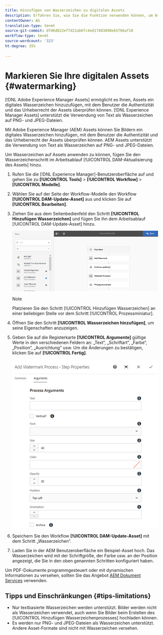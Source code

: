 ```yaml
---
title: Hinzufügen von Wasserzeichen zu digitalen Assets
description: Erfahren Sie, wie Sie die Funktion verwenden können, um Assets digitale Wasserzeichen hinzuzufügen.
contentOwner: AG
translation-type: tm+mt
source-git-commit: dfd6d022ef7d21ab6fc4ed17483890eb5766af18
workflow-type: tm+mt
source-wordcount: '323'
ht-degree: 35%

---
```



# Markieren Sie Ihre digitalen Assets {#watermarking}

[!DNL Adobe Experience Manager Assets] ermöglicht es Ihnen, Assets ein digitales Wasserzeichen hinzuzufügen, mit dem Benutzer die Authentizität und das Urheberrecht der Assets überprüfen können. [!DNL Experience Manager Assets] unterstützt die Verwendung von Text als Wasserzeichen auf PNG- und JPEG-Dateien.

Mit Adobe Experience Manager (AEM) Assets können Sie Bildern ein digitales Wasserzeichen hinzufügen, mit dem Benutzer die Authentizität und das Urheberrecht der Assets überprüfen können. AEM Assets unterstützt die Verwendung von Text als Wasserzeichen auf PNG- und JPEG-Dateien.

Um Wasserzeichen auf Assets anwenden zu können, fügen Sie den Wasserzeichenschritt im Arbeitsablauf [!UICONTROL DAM-Aktualisierung des Assets] hinzu.

1. Rufen Sie die [!DNL Experience Manager]-Benutzeroberfläche auf und gehen Sie zu **[!UICONTROL Tools]** > **[!UICONTROL Workflow]** > **[!UICONTROL Modelle]**.
1. Wählen Sie auf der Seite der Workflow-Modelle den Workflow **[!UICONTROL DAM-Update-Asset]** aus und klicken Sie auf **[!UICONTROL Bearbeiten]**.

1. Ziehen Sie aus dem Seitenbedienfeld den Schritt **[!UICONTROL Hinzufügen Wasserzeichen]** und fügen Sie ihn dem Arbeitsablauf [!UICONTROL DAM-Update-Asset] hinzu.

   ![Ziehen Sie den Schritt zum Hinzufügen eines Wasserzeichens in den DAM-Workflow zum Aktualisieren von Assets](assets/add_watermark_step_aem_assets.png)

   >[!NOTE]
   >
   >Platzieren Sie den Schritt [!UICONTROL Hinzufügen Wasserzeichen] an einer beliebigen Stelle vor dem Schritt [!UICONTROL Prozessminiatur].

1. Öffnen Sie den Schritt **[!UICONTROL Wasserzeichen hinzufügen]**, um seine Eigenschaften anzuzeigen.
1. Geben Sie auf die Registerkarte **[!UICONTROL Argumente]** gültige Werte in den verschiedenen Feldern an: „Text“, „Schriftart“, „Farbe“, „Position“, „Ausrichtung“ usw. Um die Änderungen zu bestätigen, klicken Sie auf **[!UICONTROL Fertig]**.

   ![Bereitstellen der Argumente im Schritt „Wasserzeichen hinzufügen“ in Assets](assets/arguments_add_watermark_aem_assets.png)

1. Speichern Sie den Workflow **[!UICONTROL DAM-Update-Asset]** mit dem Schritt „Wasserzeichen“.
1. Laden Sie in der AEM Benutzeroberfläche ein Beispiel-Asset hoch. Das Wasserzeichen wird mit der Schriftgröße, der Farbe usw. an der Position angezeigt, die Sie in den oben genannten Schritten konfiguriert haben.

Um PDF-Dokumente programmgesteuert oder mit dynamischen Informationen zu versehen, sollten Sie das Angebot [AEM Dokument Services](/help/forms/using/overview-aem-document-services.md) verwenden.

## Tipps und Einschränkungen {#tips-limitations}

* Nur textbasierte Wasserzeichen werden unterstützt. Bilder werden nicht als Wasserzeichen verwendet, auch wenn Sie Bilder beim Erstellen des [!UICONTROL Hinzufügen Wasserzeichenprozesses] hochladen können.
* Es werden nur PNG- und JPEG-Dateien als Wasserzeichen unterstützt. Andere Asset-Formate sind nicht mit Wasserzeichen versehen.
